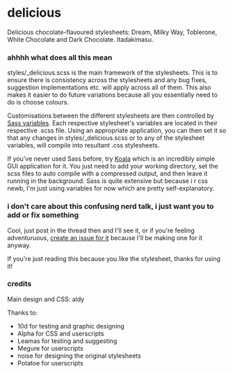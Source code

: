 delicious
=========

Delicious chocolate-flavoured stylesheets: Dream, Milky Way, Toblerone, White Chocolate and Dark Chocolate. Itadakimasu.

### ahhhh what does all this mean

styles/_delicious.scss is the main framework of the stylesheets. This is to ensure there is consistency across the stylesheets and any bug fixes, suggestion implementations etc. will apply across all of them. This also makes it easier to do future variations because all you essentially need to do is choose colours.

Customisations between the different stylesheets are then controlled by [Sass variables](http://sass-lang.com/). Each respective stylesheet's variables are located in their respective .scss file. Using an appropriate application, you can then set it so that any changes in styles/_delicious.scss or to any of the stylesheet variables, will compile into resultant .css stylesheets.

If you've never used Sass before, try [Koala](http://koala-app.com/) which is an incredibly simple GUI application for it. You just need to add your working directory, set the scss files to auto compile with a compressed output, and then leave it running in the background. Sass is quite extensive but because i r css newb, I'm just using variables for now which are pretty self-explanatory.

### i don't care about this confusing nerd talk, i just want you to add or fix something

Cool, just post in the thread then and I'll see it, or if you're feeling adventuruous, [create an issue for it](https://github.com/aldykins/delicious/issues) because I'll be making one for it anyway.

If you're just reading this because you like the stylesheet, thanks for using it!

### credits

Main design and CSS: aldy

Thanks to:
- 10d for testing and graphic designing
- Alpha for CSS and userscripts
- Leamas for testing and suggesting
- Megure for userscripts
- noise for designing the original stylesheets
- Potatoe for userscripts